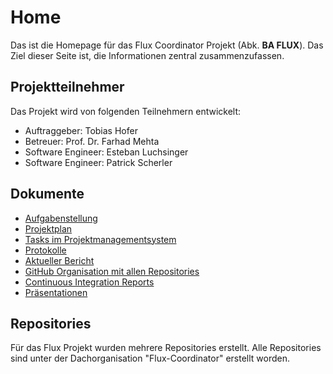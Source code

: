 # Home

Das ist die Homepage für das Flux Coordinator Projekt (Abk. **BA FLUX**). Das Ziel dieser Seite ist, die Informationen zentral zusammenzufassen.

## Projektteilnehmer

Das Projekt wird von folgenden Teilnehmern entwickelt:

* Auftraggeber: Tobias Hofer
* Betreuer: Prof. Dr. Farhad Mehta
* Software Engineer: Esteban Luchsinger
* Software Engineer: Patrick Scherler

## Dokumente

* [Aufgabenstellung](/documents/Aufgabenstellung-2018-FS-BA-Kurzel-Scherler-Luchsinger_-_V0101_DE.pdf)
* [Projektplan](/documents/Projektplan.pdf)
* [Tasks im Projektmanagementsystem](https://jira.flux-coordinator.com/secure/RapidBoard.jspa?rapidView=1&view=detail)
* [Protokolle](/protocols)
* [Aktueller Bericht](/documents/TechnischerBericht.pdf)
* [GitHub Organisation mit allen Repositories](https://github.com/orgs/Flux-Coordinator/)
* [Continuous Integration Reports](/continuous-integration)
* [Präsentationen](/documents/Zwischenpraesentation.pdf)

## Repositories

Für das Flux Projekt wurden mehrere Repositories erstellt. Alle Repositories sind unter der Dachorganisation "Flux-Coordinator" erstellt worden.